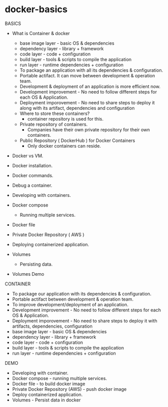 # docker-basics

BASICS
- What is Container & docker
  - base image layer - basic OS & dependencies
  - dependency layer - library + framework
  - code layer - code + configuration
  - build layer - tools & scripts to compile the application
  - run layer - runtime dependencies + configuration
  - To package an application with all its dependencies & configuration.
  - Portable actifact. It can move between development & operation team.
  - Development & deployment of an application is more efficient now.
  - Development improvement - No need to follow different steps for each OS & Application.
  - Deployment imporovement - No need to share steps to deploy it along with its artifact, dependencies and configuration
  - Where to store these containers? 
      - container repository is used for this.
  - Private repository of containers. 
      - Companies have their own private repository for their own containers.
  - Public Repository ( DockerHub ) for Docker Containers 
      - Only docker containers can reside.

- Docker vs VM.
- Docker installation.
- Docker commands.
- Debug a container.
- Developing with containers.
- Docker compose
  - Running multiple services.
- Docker file
- Private Docker Repository ( AWS )
- Deploying containerized application.
- Volumes
  - Persisting data.
- Volumes Demo


CONTAINER

- To package our application with its dependencies & configuration.
- Portable actifact between development & operation team.
- To improve development/deployment of an application.
- Development improvement - No need to follow different steps for each OS & Application.
- Deployment imporovement - No need to share steps to deploy it with artifacts, dependencies, configuration
- base image layer - basic OS & dependencies
- dependency layer - library + framework
- code layer - code + configuration
- build layer - tools & scripts to compile the application
- run layer - runtime dependencies + configuration


DEMO
 - Developing with container.
 - Docker compose - running multiple services.
 - Docker file - to build docker image
 - Private Docker Repository (AWS)  - push docker image
 - Deploy containerized application.
 - Volumes - Persist data in docker
